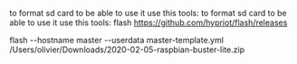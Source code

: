to format sd card to be able to use it 
use this tools: to format sd card to be able to use it 
use this tools: flash
https://github.com/hypriot/flash/releases

flash --hostname master --userdata master-template.yml /Users/olivier/Downloads/2020-02-05-raspbian-buster-lite.zip
